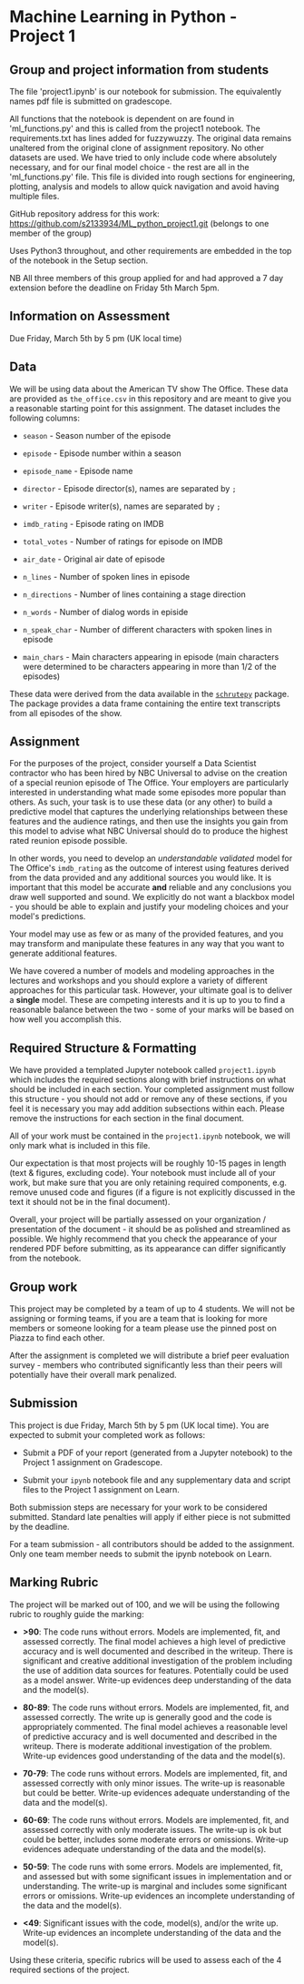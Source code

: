 # Machine Learning in Python - Project 1

## Group and project information from students

The file 'project1.ipynb' is our notebook for submission. The equivalently names pdf file is submitted on gradescope.

All functions that the notebook is dependent on are found in 'ml_functions.py' and this is called from the project1 notebook.
The requirements.txt has lines added for fuzzywuzzy.
The original data remains unaltered from the original clone of assignment repository. No other datasets are used.
We have tried to only include code where absolutely necessary, and for our final model choice - the rest are all in the 'ml_functions.py' file. This file is divided into rough sections for engineering, plotting, analysis and models to allow quick navigation and avoid having multiple files.

GitHub repository address for this work: https://github.com/s2133934/ML_python_project1.git
(belongs to one member of the group)

Uses Python3 throughout, and other requirements are embedded in the top of the notebook in the Setup section.

NB
All three members of this group applied for and had approved a 7 day extension before the deadline on Friday 5th March 5pm.


## Information on Assessment

Due Friday, March 5th by 5 pm (UK local time)

## Data

We will be using data about the American TV show The Office. These data are provided as `the_office.csv` in this repository and are meant to give you a reasonable starting point for this assignment. The dataset includes the following columns:

* `season` - Season number of the episode

* `episode` - Episode number within a season

* `episode_name` - Episode name

* `director` - Episode director(s), names are separated by `;`

* `writer` - Episode writer(s), names are separated by `;`

* `imdb_rating` - Episode rating on IMDB

* `total_votes` - Number of ratings for episode on IMDB

* `air_date` - Original air date of episode

* `n_lines` - Number of spoken lines in episode

* `n_directions` - Number of lines containing a stage direction

* `n_words` - Number of dialog words in episide

* `n_speak_char` - Number of different characters with spoken lines in episode

* `main_chars` - Main characters appearing in episode (main characters were determined to be characters appearing in more than 1/2 of the episodes)

These data were derived from the data available in the [`schrutepy`](https://pypi.org/project/schrutepy/) package. The package provides a data frame containing the entire text transcripts from all episodes of the show. 



## Assignment

For the purposes of the project, consider yourself a Data Scientist contractor who has been hired by NBC Universal to advise on the creation of a special reunion episode of The Office. Your employers are particularly interested in understanding what made some episodes more popular than others. As such, your task is to use these data (or any other) to build a predictive model that captures the underlying relationships between these features and the audience ratings, and then use the insights you gain from this model to advise what NBC Universal should do to produce the highest rated reunion episode possible.

In other words, you need to develop an *understandable* *validated* model for The Office's `imdb_rating` as the outcome of interest using features derived from the data provided and any additional sources you would like. It is important that this model be accurate **and** reliable and any conclusions you draw well supported and sound. We explicitly do not want a blackbox model - you should be able to explain and justify your modeling choices and your model's predictions.

Your model may use as few or as many of the provided features, and you may transform and manipulate these features in any way that you want to generate additional features. 

We have covered a number of models and modeling approaches in the lectures and workshops and you should explore a variety of different approaches for this particular task. However, your ultimate goal is to deliver a **single** model. These are competing interests and it is up to you to find a reasonable balance between the two - some of your marks will be based on how well you accomplish this.



## Required Structure & Formatting

We have provided a templated Jupyter notebook called `project1.ipynb` which includes the required sections along with brief instructions on what should be included in each section. Your completed assignment must follow this structure - you should not add or remove any of these sections, if you feel it is necessary you may add addition subsections within each. Please remove the instructions for each section in the final document.

All of your work must be contained in the `project1.ipynb` notebook, we will only mark what is included in this file.

Our expectation is that most projects will be roughly 10-15 pages in length (text & figures, excluding code). Your notebook must include all of your work, but make sure that you are only retaining required components, e.g. remove unused code and figures (if a figure is not explicitly discussed in the text it should not be in the final document).

Overall, your project will be partially assessed on your organization / presentation of the document - it should be as polished and streamlined as possible. We highly recommend that you check the appearance of your rendered PDF before submitting, as its appearance can differ significantly from the notebook.

## Group work

This project may be completed by a team of up to 4 students. We will not be assigning or forming teams, if you are a team that is looking for more members or someone looking for a team please use the pinned post on Piazza to find each other.

After the assignment is completed we will distribute a brief peer evaluation survey - members who contributed significantly less than their peers will potentially have their overall mark penalized.

## Submission

This project is due Friday, March 5th by 5 pm (UK local time). You are expected to submit your completed work as follows:

* Submit a PDF of your report (generated from a Jupyter notebook) to the Project 1 assignment on Gradescope.

* Submit your `ipynb` notebook file and any supplementary data and script files to the Project 1 assignment on Learn.

Both submission steps are necessary for your work to be considered submitted. Standard late penalties will apply if either piece is not submitted by the deadline.

For a team submission - all contributors should be added to the assignment. Only one team member needs to submit the ipynb notebook on Learn.



## Marking Rubric

The project will be marked out of 100, and we will be using the following rubric to roughly guide the marking:

* **>90**: The code runs without errors. Models are implemented, fit, and assessed correctly. The final model achieves a high level of predictive accuracy and is well documented and described in the writeup. There is significant and creative additional investigation of the problem including the use of addition data sources for features. Potentially could be used as a model answer. Write-up evidences deep understanding of the data and the model(s).

* **80-89**: The code runs without errors. Models are implemented, fit, and assessed correctly. The write up is generally good and the code is appropriately commented. The final model achieves a reasonable level of predictive accuracy and is well documented and described in the writeup. There is moderate additional investigation of the problem. Write-up evidences good understanding of the data and the model(s).

* **70-79**: The code runs without errors. Models are implemented, fit, and assessed correctly with only minor issues. The write-up is reasonable but could be better. Write-up evidences adequate understanding of the data and the model(s).

* **60-69**: The code runs without errors. Models are implemented, fit, and assessed correctly with only moderate issues. The write-up is ok but could be better, includes some moderate errors or omissions. Write-up evidences adequate understanding of the data and the model(s).

* **50-59**: The code runs with some errors. Models are implemented, fit, and assessed but with some significant issues in implementation and or understanding. The write-up is marginal and includes some significant errors or omissions. Write-up evidences an incomplete understanding of the data and the model(s).

* **<49**: Significant issues with the code, model(s), and/or the write up. Write-up evidences an incomplete understanding of the data and the model(s).

Using these criteria, specific rubrics will be used to assess each of the 4 required sections of the project.
